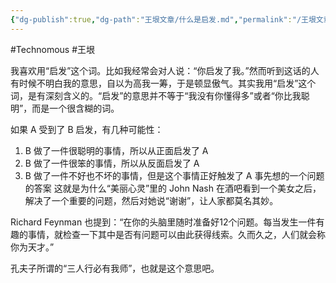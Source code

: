 ```yaml
---
{"dg-publish":true,"dg-path":"王垠文章/什么是启发.md","permalink":"/王垠文章/什么是启发/","created":"2023-12-12T15:18:21.214+08:00","updated":"2023-12-12T15:18:50.367+08:00"}
---
```


#Technomous #王垠 

我喜欢用“启发”这个词。比如我经常会对人说：“你启发了我。”然而听到这话的人有时候不明白我的意思，自以为高我一筹，于是顿显傲气。其实我用“启发”这个词，是有深刻含义的。“启发”的意思并不等于“我没有你懂得多”或者“你比我聪明”，而是一个很含糊的词。

如果 A 受到了 B 启发，有几种可能性：

1. B 做了一件很聪明的事情，所以从正面启发了 A
2. B 做了一件很笨的事情，所以从反面启发了 A
3. B 做了一件不好也不坏的事情，但是这个事情正好触发了 A 事先想的一个问题的答案
这就是为什么“美丽心灵”里的 John Nash 在酒吧看到一个美女之后，解决了一个重要的问题，然后对她说“谢谢”，让人家都莫名其妙。

Richard Feynman 也提到：“在你的头脑里随时准备好12个问题。每当发生一件有趣的事情，就检查一下其中是否有问题可以由此获得线索。久而久之，人们就会称你为天才。”

孔夫子所谓的“三人行必有我师”，也就是这个意思吧。